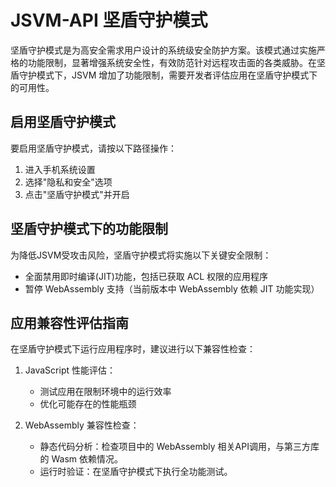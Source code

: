 # JSVM-API 坚盾守护模式
<!--Kit: NDK Development-->
<!--Subsystem: arkcompiler-->
<!--Owner: @yuanxiaogou; @huanghan18; @suyuehhh; @KasonChan; @string_sz; @diking-->
<!--SE: @knightaoko-->
<!--TSE: @test_lzz-->

坚盾守护模式是为高安全需求用户设计的系统级安全防护方案。该模式通过实施严格的功能限制，显著增强系统安全性，有效防范针对远程攻击面的各类威胁。在坚盾守护模式下，JSVM 增加了功能限制，需要开发者评估应用在坚盾守护模式下的可用性。

## 启用坚盾守护模式

要启用坚盾守护模式，请按以下路径操作：
1. 进入手机系统设置
2. 选择"隐私和安全"选项
3. 点击"坚盾守护模式"并开启

## 坚盾守护模式下的功能限制

为降低JSVM受攻击风险，坚盾守护模式将实施以下关键安全限制：
- 全面禁用即时编译(JIT)功能，包括已获取 ACL 权限的应用程序
- 暂停 WebAssembly 支持（当前版本中 WebAssembly 依赖 JIT 功能实现）

## 应用兼容性评估指南

在坚盾守护模式下运行应用程序时，建议进行以下兼容性检查：
1. JavaScript 性能评估：
    - 测试应用在限制环境中的运行效率
    - 优化可能存在的性能瓶颈

2. WebAssembly 兼容性检查：
    - 静态代码分析：检查项目中的 WebAssembly 相关API调用，与第三方库的 Wasm 依赖情况。
    - 运行时验证：在坚盾守护模式下执行全功能测试。